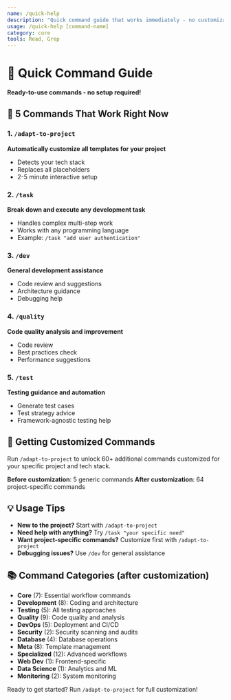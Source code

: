 ```yaml
---
name: /quick-help
description: "Quick command guide that works immediately - no customization needed"
usage: /quick-help [command-name]
category: core
tools: Read, Grep
---
```


# 🚀 Quick Command Guide

**Ready-to-use commands - no setup required!**

## 🎯 5 Commands That Work Right Now

### 1. `/adapt-to-project` 
**Automatically customize all templates for your project**
- Detects your tech stack
- Replaces all placeholders
- 2-5 minute interactive setup

### 2. `/task` 
**Break down and execute any development task**
- Handles complex multi-step work
- Works with any programming language
- Example: `/task "add user authentication"`

### 3. `/dev`
**General development assistance** 
- Code review and suggestions
- Architecture guidance
- Debugging help

### 4. `/quality` 
**Code quality analysis and improvement**
- Code review
- Best practices check
- Performance suggestions

### 5. `/test`
**Testing guidance and automation**
- Generate test cases
- Test strategy advice
- Framework-agnostic testing help

## 🔧 Getting Customized Commands

Run `/adapt-to-project` to unlock 60+ additional commands customized for your specific project and tech stack.

**Before customization**: 5 generic commands
**After customization**: 64 project-specific commands

## 💡 Usage Tips

- **New to the project?** Start with `/adapt-to-project`
- **Need help with anything?** Try `/task "your specific need"`  
- **Want project-specific commands?** Customize first with `/adapt-to-project`
- **Debugging issues?** Use `/dev` for general assistance

## 📚 Command Categories (after customization)

- **Core** (7): Essential workflow commands
- **Development** (8): Coding and architecture
- **Testing** (5): All testing approaches  
- **Quality** (9): Code quality and analysis
- **DevOps** (5): Deployment and CI/CD
- **Security** (2): Security scanning and audits
- **Database** (4): Database operations
- **Meta** (8): Template management
- **Specialized** (12): Advanced workflows
- **Web Dev** (1): Frontend-specific
- **Data Science** (1): Analytics and ML
- **Monitoring** (2): System monitoring

Ready to get started? Run `/adapt-to-project` for full customization!